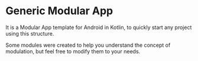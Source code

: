 # Generic Modular App
It is a Modular App template for Android in Kotlin, to quickly start any project using this structure.

Some modules were created to help you understand the concept of modulation, but feel free to modify them to your needs.
